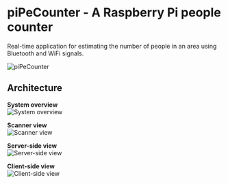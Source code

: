# piPeCounter - A Raspberry Pi people counter
Real-time application for estimating the number of people in an area using Bluetooth and WiFi signals.

![piPeCounter](https://github.com/AlexNaga/rpi-people-counter/raw/master/img/piPeCounter.png)

## Architecture
**System overview**  
![System overview](https://github.com/AlexNaga/rpi-people-counter/raw/master/img/system_overview.svg?sanitize=true)

**Scanner view**  
![Scanner view](https://github.com/AlexNaga/rpi-people-counter/raw/master/img/scanner_view.svg?sanitize=true)

**Server-side view**  
![Server-side view](https://github.com/AlexNaga/rpi-people-counter/raw/master/img/server_view.svg?sanitize=true)

**Client-side view**  
![Client-side view](https://github.com/AlexNaga/rpi-people-counter/raw/master/img/client_view.svg?sanitize=true)
